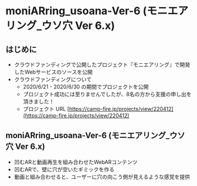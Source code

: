 # moniARring_usoana-Ver-6 (モニエアリング_ウソ穴 Ver 6.x)

## はじめに

- クラウドファンディングで公開したプロジェクト『モニエアリング』で開発したWebサービスのソースを公開
- クラウドファンディングについて
  - 2020/6/21 - 2020/6/30 の期間でプロジェクトを公開
  - プロジェクト成功には至りませんでしたが、8名の方から支援の申し出を頂きました！
  - プロジェクト URL [https://camp-fire.jp/projects/view/220412](https://camp-fire.jp/projects/view/220412)
 
## moniARring_usoana-Ver-6 (モニエアリング_ウソ穴 Ver 6.x)

- 凹むARと動画再生を組み合わせたWebARコンテンツ
- 凹むARで、壁に穴が空いたギミックを作る
- 動画と組み合わせると、ユーザーに穴の向こう側が見えるような感覚を提供



